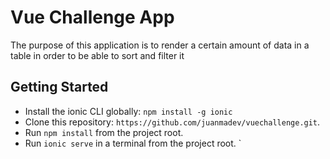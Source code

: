 # Vue Challenge App

The purpose of this application is to render a certain amount of data in a table in order to be able to sort and filter it


## Getting Started
* Install the ionic CLI globally: `npm install -g ionic`
* Clone this repository: `https://github.com/juanmadev/vuechallenge.git`.
* Run `npm install` from the project root.
* Run `ionic serve` in a terminal from the project root.
`